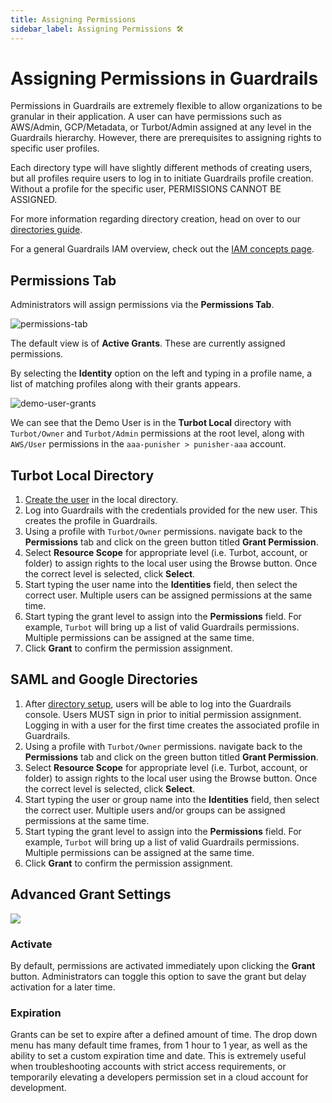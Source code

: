 ```yaml
---
title: Assigning Permissions
sidebar_label: Assigning Permissions 🛠
---
```


# Assigning Permissions in Guardrails

Permissions in Guardrails are extremely flexible to allow organizations to be
granular in their application. A user can have permissions such as AWS/Admin,
GCP/Metadata, or Turbot/Admin assigned at any level in the Guardrails hierarchy.
However, there are prerequisites to assigning rights to specific user profiles.

Each directory type will have slightly different methods of creating users, but
all profiles require users to log in to initiate Guardrails profile creation.
Without a profile for the specific user, PERMISSIONS CANNOT BE ASSIGNED.

For more information regarding directory creation, head on over to our
[directories guide](/guardrails/docs/guides/configuring-guardrails/directories/local#guardrails-local-directories).

For a general Guardrails IAM overview, check out the
[IAM concepts page](concepts/iam).

## Permissions Tab

Administrators will assign permissions via the **Permissions Tab**.

![permissions-tab](/images/docs/guardrails/permissions-tab.png)

The default view is of **Active Grants**. These are currently assigned
permissions.

By selecting the **Identity** option on the left and typing in a profile name, a
list of matching profiles along with their grants appears.

![demo-user-grants](/images/docs/guardrails/demo-user-grants.png)

We can see that the Demo User is in the **Turbot Local** directory with
`Turbot/Owner` and `Turbot/Admin` permissions at the root level, along with
`AWS/User` permissions in the `aaa-punisher > punisher-aaa` account.

## Turbot Local Directory

1. [Create the user](guides/iam/user-mgt) in the local directory.
2. Log into Guardrails with the credentials provided for the new user. This creates
   the profile in Guardrails.
3. Using a profile with `Turbot/Owner` permissions. navigate back to the
   **Permissions** tab and click on the green button titled **Grant
   Permission**.
4. Select **Resource Scope** for appropriate level (i.e. Turbot, account, or
   folder) to assign rights to the local user using the Browse button. Once the
   correct level is selected, click **Select**.
5. Start typing the user name into the **Identities** field, then select the
   correct user. Multiple users can be assigned permissions at the same time.
6. Start typing the grant level to assign into the **Permissions** field. For
   example, `Turbot` will bring up a list of valid Guardrails permissions. Multiple
   permissions can be assigned at the same time.
7. Click **Grant** to confirm the permission assignment.

## SAML and Google Directories

1. After [directory setup](/guardrails/docs/guides/configuring-guardrails/directories/local#guardrails-local-directories), users will be able to log into
   the Guardrails console. Users MUST sign in prior to initial permission
   assignment. Logging in with a user for the first time creates the associated
   profile in Guardrails.
2. Using a profile with `Turbot/Owner` permissions. navigate back to the
   **Permissions** tab and click on the green button titled **Grant
   Permission**.
3. Select **Resource Scope** for appropriate level (i.e. Turbot, account, or
   folder) to assign rights to the local user using the Browse button. Once the
   correct level is selected, click **Select**.
4. Start typing the user or group name into the **Identities** field, then
   select the correct user. Multiple users and/or groups can be assigned
   permissions at the same time.
5. Start typing the grant level to assign into the **Permissions** field. For
   example, `Turbot` will bring up a list of valid Guardrails permissions. Multiple
   permissions can be assigned at the same time.
6. Click **Grant** to confirm the permission assignment.

## Advanced Grant Settings

![](/images/docs/guardrails/advanced.png)

### Activate

By default, permissions are activated immediately upon clicking the **Grant**
button. Administrators can toggle this option to save the grant but delay
activation for a later time.

### Expiration

Grants can be set to expire after a defined amount of time. The drop down menu
has many default time frames, from 1 hour to 1 year, as well as the ability to
set a custom expiration time and date. This is extremely useful when
troubleshooting accounts with strict access requirements, or temporarily
elevating a developers permission set in a cloud account for development.
